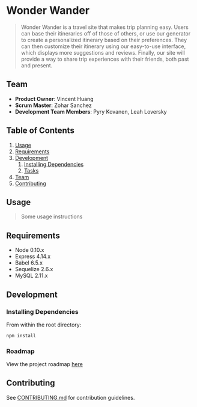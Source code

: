 # Wonder Wander

> Wonder Wander is a travel site that makes trip planning easy.  Users can base their itineraries off of those of others, or use our generator to create a personalized itinerary based on their preferences.  They can then customize their itinerary using our easy-to-use interface, which displays more suggestions and reviews.  Finally, our site will provide a way to share trip experiences with their friends, both past and present.

## Team

  - __Product Owner__: Vincent Huang
  - __Scrum Master__: Zohar Sanchez
  - __Development Team Members__: Pyry Kovanen, Leah Loversky

## Table of Contents

1. [Usage](#Usage)
1. [Requirements](#requirements)
1. [Development](#development)
    1. [Installing Dependencies](#installing-dependencies)
    1. [Tasks](#tasks)
1. [Team](#team)
1. [Contributing](#contributing)

## Usage

> Some usage instructions

## Requirements

- Node 0.10.x
- Express 4.14.x
- Babel 6.5.x
- Sequelize 2.6.x
- MySQL 2.11.x

## Development

### Installing Dependencies

From within the root directory:

```sh
npm install
```

### Roadmap

View the project roadmap [here](https://github.com/defiant-linens/itinerary/issues)


## Contributing

See [CONTRIBUTING.md](_CONTRIBUTING.md) for contribution guidelines.
